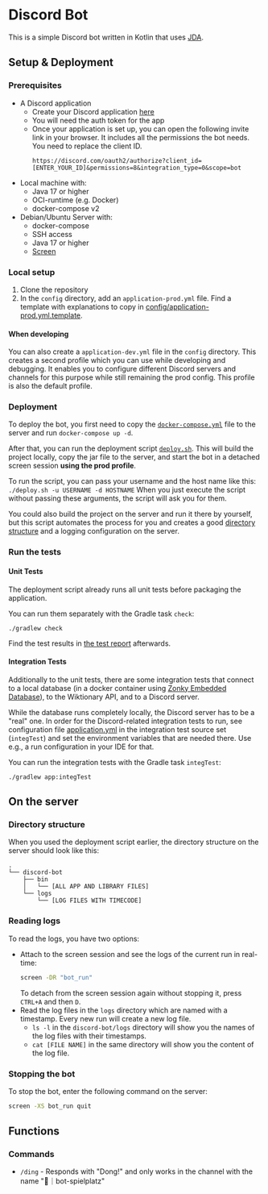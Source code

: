 # Discord Bot
This is a simple Discord bot written in Kotlin that uses [JDA](https://jda.wiki/introduction/jda/).

## Setup & Deployment


### Prerequisites
* A Discord application
  * Create your Discord application [here](https://discord.com/developers/applications)
  * You will need the auth token for the app
  * Once your application is set up, you can open the following invite link in your browser.
    It includes all the permissions the bot needs. You need to replace the client ID.
    ```
    https://discord.com/oauth2/authorize?client_id=[ENTER_YOUR_ID]&permissions=8&integration_type=0&scope=bot
    ```
* Local machine with:
  * Java 17 or higher
  * OCI-runtime (e.g. Docker)
  * docker-compose v2
* Debian/Ubuntu Server with:
  * docker-compose
  * SSH access
  * Java 17 or higher
  * [Screen](https://www.gnu.org/software/screen/manual/screen.html#Invoking-Screen)

### Local setup
1. Clone the repository
2. In the `config` directory, add an `application-prod.yml` file. 
   Find a template with explanations to copy in [config/application-prod.yml.template](config/application-prod.yml.template).

#### When developing
You can also create a `application-dev.yml` file in the `config` directory.
This creates a second profile which you can use while developing and debugging.
It enables you to configure different Discord servers and channels for this purpose while still remaining the prod config.
This profile is also the default profile.

### Deployment
To deploy the bot, you first need to copy the [`docker-compose.yml`](docker-compose.yml) file to the server and run `docker-compose up -d`.

After that, you can run the deployment script [`deploy.sh`](deploy.sh).
This will build the project locally, copy the jar file to the server, and start the bot in a detached screen session
**using the prod profile**.

To run the script, you can pass your username and the host name like this: `./deploy.sh -u USERNAME -d HOSTNAME`
When you just execute the script without passing these arguments, the script will ask you for them.

You could also build the project on the server and run it there by yourself,
but this script automates the process for you
and creates a good [directory structure](#directory-structure) and a logging configuration on the server.

### Run the tests

#### Unit Tests
The deployment script already runs all unit tests before packaging the application.

You can run them separately with the Gradle task `check`:

```shell
./gradlew check
```

Find the test results in [the test report](app/build/reports/tests/test/index.html) afterwards.

#### Integration Tests
Additionally to the unit tests, there are some integration tests that connect to a local database (in a docker container
using [Zonky Embedded Database](https://github.com/zonkyio/embedded-database-spring-test)), to the Wiktionary API, and
to a Discord server.

While the database runs completely locally, the Discord server has to be a "real" one.
In order for the Discord-related integration tests to run, see configuration file [application.yml](app/src/integTest/resources/application.yml)
in the integration test source set (`integTest`) and set the environment variables that are needed there. Use e.g., a
run configuration in your IDE for that.

You can run the integration tests with the Gradle task `integTest`:

```shell
./gradlew app:integTest
```

## On the server

### Directory structure
When you used the deployment script earlier, the directory structure on the server should look like this:
```
.
└── discord-bot
    ├── bin
    │   └── [ALL APP AND LIBRARY FILES]
    └── logs
        └── [LOG FILES WITH TIMECODE]
```

### Reading logs
To read the logs, you have two options:
* Attach to the screen session and see the logs of the current run in real-time:
    ```bash
    screen -DR "bot_run"
    ```
  To detach from the screen session again without stopping it, press `CTRL+A` and then `D`.
* Read the log files in the `logs` directory which are named with a timestamp.
  Every new run will create a new log file.
  * `ls -l` in the `discord-bot/logs` directory will show you the names of the log files with their timestamps.
  * `cat [FILE NAME]` in the same directory will show you the content of the log file.

### Stopping the bot
To stop the bot, enter the following command on the server:
```bash
screen -XS bot_run quit
```


## Functions

### Commands
* `/ding` - Responds with "Dong!" and only works in the channel with the name "🤖｜bot-spielplatz"
